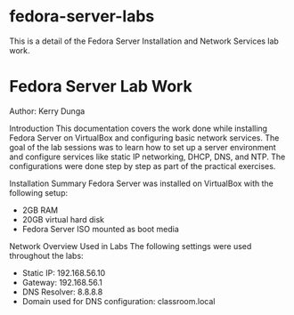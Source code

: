 # fedora-server-labs
This is a detail of the Fedora Server Installation and Network Services lab work.
# Fedora Server Lab Work  
Author: Kerry Dunga

Introduction
This documentation covers the work done while installing Fedora Server on VirtualBox and configuring basic network services. The goal of the lab sessions was to learn how to set up a server environment and configure services like static IP networking, DHCP, DNS, and NTP. The configurations were done step by step as part of the practical exercises.

Installation Summary
Fedora Server was installed on VirtualBox with the following setup:
- 2GB RAM
- 20GB virtual hard disk
- Fedora Server ISO mounted as boot media
  
 Network Overview Used in Labs
The following settings were used throughout the labs:
- Static IP: 192.168.56.10  
- Gateway: 192.168.56.1  
- DNS Resolver: 8.8.8.8  
- Domain used for DNS configuration: classroom.local

